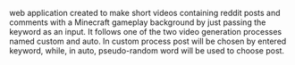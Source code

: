 web application created to make short videos containing reddit posts and comments with a Minecraft gameplay background by just passing the keyword as an input. It follows one of the two video generation processes named custom and auto. In custom process post will be chosen by entered keyword, while, in auto, pseudo-random word will be used to choose post.
